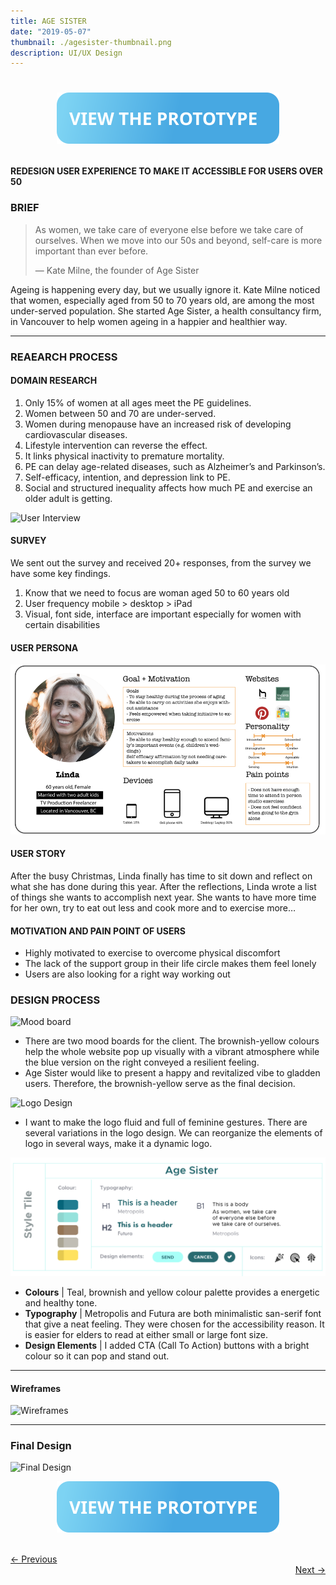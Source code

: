 ```yaml
---
title: AGE SISTER
date: "2019-05-07"
thumbnail: ./agesister-thumbnail.png
description: UI/UX Design
---
```


<h1 align="center">

[![Botton prototype](./view-the-prototype-age-sister.svg)](https://projects.invisionapp.com/share/4ATJQUOE9FD#/screens)

</h1>

#### REDESIGN USER EXPERIENCE TO MAKE IT ACCESSIBLE FOR USERS OVER 50

### BRIEF

> As women, we take care of everyone else before we take care of ourselves. When we move into our 50s and beyond, self-care is more important than ever before.
>
> — Kate Milne, the founder of Age Sister

Ageing is happening every day, but we usually ignore it. Kate Milne noticed that women, especially aged from 50 to 70 years old, are among the most under-served population. She started Age Sister, a health consultancy firm, in Vancouver to help women ageing in a happier and healthier way.

---

### REAEARCH PROCESS

#### DOMAIN RESEARCH

1. Only 15% of women at all ages meet the PE guidelines.
2. Women between 50 and 70 are under-served.
3. Women during menopause have an increased risk of developing cardiovascular diseases.
4. Lifestyle intervention can reverse the effect.
5. It links physical inactivity to premature mortality.
6. PE can delay age-related diseases, such as Alzheimer’s and Parkinson’s.
7. Self-efficacy, intention, and depression link to PE.
8. Social and structured inequality affects how much PE and exercise an older adult is getting.

<div class="kg-card kg-image-card">

![User Interview](https://miro.medium.com/max/1440/1*JN93SSeGkxyQM3YBTxLaJQ.png)

</div>

#### SURVEY

We sent out the survey and received 20+ responses, from the survey we have some key findings.

1. Know that we need to focus are woman aged 50 to 60 years old
2. User frequency mobile > desktop > iPad
3. Visual, font side, interface are important especially for women with certain disabilities

#### USER PERSONA

<div class="kg-card kg-image-card">

![User Persona](./user-persona.png)

</div>

#### USER STORY

After the busy Christmas, Linda finally has time to sit down and reflect on what she has done during this year. After the reflections, Linda wrote a list of things she wants to accomplish next year. She wants to have more time for her own, try to eat out less and cook more and to exercise more…

#### MOTIVATION AND PAIN POINT OF USERS

- Highly motivated to exercise to overcome physical discomfort
- The lack of the support group in their life circle makes them feel lonely
- Users are also looking for a right way working out

### DESIGN PROCESS

<div class="kg-card kg-image-card">

![Mood board](https://miro.medium.com/max/1440/1*YgJ5A9wEzvW9Nl8GWIca4w.png)

</div>

- There are two mood boards for the client. The brownish-yellow colours help the whole website pop up visually with a vibrant atmosphere while the blue version on the right conveyed a resilient feeling.
- Age Sister would like to present a happy and revitalized vibe to gladden users. Therefore, the brownish-yellow serve as the final decision.

<div class="kg-card kg-image-card kg-width-wide">

![Logo Design](https://miro.medium.com/max/1440/1*k4X2RHW-Bg7R-6QbmQnZtA.png)

</div>

- I want to make the logo fluid and full of feminine gestures. There are several variations in the logo design. We can reorganize the elements of logo in several ways, make it a dynamic logo.

<div class="kg-card kg-image-card">

![Style Tile](./style-tile.png)

</div>

- **Colours** | Teal, brownish and yellow colour palette provides a energetic and healthy tone.
- **Typography** | Metropolis and Futura are both minimalistic san-serif font that give a neat feeling. They were chosen for the accessibility reason. It is easier for elders to read at either small or large font size.
- **Design Elements** | I added CTA (Call To Action) buttons with a bright colour so it can pop and stand out.

---

#### Wireframes

![Wireframes](https://miro.medium.com/max/1440/1*cstbTspWVNbnwNXQueayWg.png)

---

### Final Design

![Final Design](https://miro.medium.com/max/1440/1*Dhrs-MqMbCH3qsotYWq83Q.png)

<div align="center">

[![age-sister-prototype](./view-the-prototype-age-sister.svg)](https://projects.invisionapp.com/share/4ATJQUOE9FD#/screens)

</div>
<br/>

<div>
    <a href='/kindrednotes'> &#8592; Previous </a>

</div>

<div style=text-align-last:end>

<a href='/sage-foundation'>
       Next &#8594; 
      </a>
</div>
